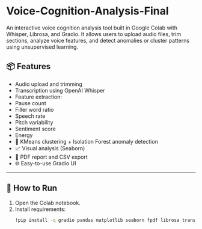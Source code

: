 # Voice-Cognition-Analysis-Final
An interactive voice cognition analysis tool built in Google Colab with Whisper, Librosa, and Gradio. It allows users to upload audio files, trim sections, analyze voice features, and detect anomalies or cluster patterns using unsupervised learning.
## 📦 Features

-  Audio upload and trimming
-  Transcription using OpenAI Whisper
-  Feature extraction:
  - Pause count
  - Filler word ratio
  - Speech rate
  - Pitch variability
  - Sentiment score
  - Energy
- 🧠 KMeans clustering + Isolation Forest anomaly detection
- 📈 Visual analysis (Seaborn)
- 📄 PDF report and CSV export
- 🌐 Easy-to-use Gradio UI

---

## 🚀 How to Run

1. Open the Colab notebook.
2. Install requirements:
   ```bash
   !pip install -q gradio pandas matplotlib seaborn fpdf librosa transformers tts git+https://github.com/openai/whisper.git
